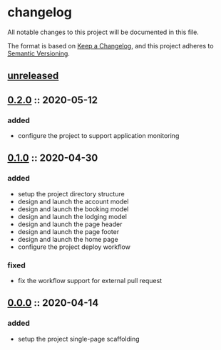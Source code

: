 # changelog

All notable changes to this project will be documented in this file.

The format is based on [Keep a Changelog][changelog],
and this project adheres to [Semantic Versioning][semver].

## [unreleased]

## [0.2.0] :: 2020-05-12

### added

- configure the project to support application monitoring

## [0.1.0] :: 2020-04-30

### added

- setup the project directory structure
- design and launch the account model
- design and launch the booking model
- design and launch the lodging model
- design and launch the page header
- design and launch the page footer
- design and launch the home page
- configure the project deploy workflow

### fixed

- fix the workflow support for external pull request

## [0.0.0] :: 2020-04-14

### added

- setup the project single-page scaffolding

[0.2.0]: https://github.com/rvtr/rvtr-app-campsite/tree/0.2.0 '0.2.0'
[0.1.0]: https://github.com/rvtr/rvtr-app-campsite/tree/0.1.0 '0.1.0'
[0.0.0]: https://github.com/rvtr/rvtr-app-campsite/tree/0.0.0 '0.0.0'
[changelog]: https://keepachangelog.com/en/1.0.0/ 'keep a changelog'
[semver]: https://semver.org/spec/v2.0.0.html 'semantic versioning'
[unreleased]: https://github.com/rvtr/rvtr-app-campsite/tree/master 'unreleased'
